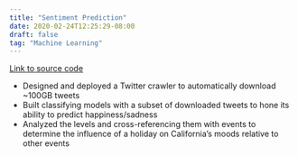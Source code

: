 ```yaml
---
title: "Sentiment Prediction"
date: 2020-02-24T12:25:29-08:00
draft: false
tag: "Machine Learning"
---
```

[Link to source code](https://github.com/BarrettLi/UCLA_CS145/tree/master/Project/10-Moodbusers)
* Designed and deployed a Twitter crawler to automatically download ~100GB tweets
* Built classifying models with a subset of downloaded tweets to hone its ability to predict happiness/sadness
* Analyzed the levels and cross-referencing them with events to determine the influence of a holiday on California’s moods relative to other events

